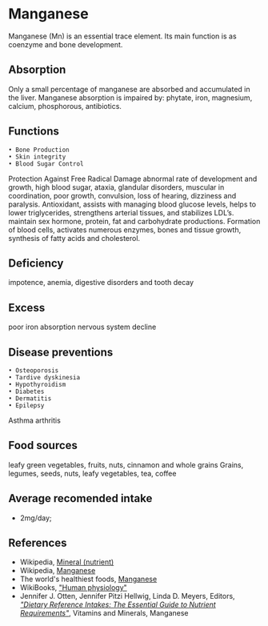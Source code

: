 # Manganese
Manganese (Mn) is an essential trace element. Its main function is as coenzyme and bone development.

## Absorption
Only a small percentage of manganese are absorbed and accumulated in the liver.
Manganese absorption is impaired by: phytate, iron, magnesium, calcium, phosphorous, antibiotics.

## Functions
	• Bone Production
	• Skin integrity
	• Blood Sugar Control
Protection Against Free Radical Damage
abnormal rate of development and growth, high blood sugar, ataxia, glandular disorders, muscular in coordination, poor growth, convulsion, loss of hearing, dizziness and paralysis.
Antioxidant, assists with managing blood glucose levels, helps to lower triglycerides, strengthens arterial tissues, and stabilizes LDL’s.
maintain sex hormone, protein, fat and carbohydrate productions. Formation of blood cells, activates numerous enzymes, bones and tissue growth, synthesis of fatty acids and cholesterol.

## Deficiency
impotence, anemia, digestive disorders and tooth decay

## Excess
poor iron absorption
nervous system decline

## Disease preventions
	• Osteoporosis
	• Tardive dyskinesia
	• Hypothyroidism
	• Diabetes
	• Dermatitis
	• Epilepsy
Asthma
arthritis

## Food sources
 leafy green vegetables, fruits, nuts, cinnamon and whole grains
 	Grains, legumes, seeds, nuts, leafy vegetables, tea, coffee

## Average recomended intake
- 2mg/day;

## References
- Wikipedia, [Mineral (nutrient)](https://en.wikipedia.org/wiki/Mineral_(nutrient))
- Wikipedia, [Manganese](https://en.wikipedia.org/wiki/Manganese)
- The world's healthiest foods, [Manganese](http://www.whfoods.com/genpage.php?tname=nutrient&dbid=77)
- WikiBooks, ["Human physiology"](https://en.wikibooks.org/wiki/Human_Physiology/Nutrition#Minerals)
- Jennifer J. Otten, Jennifer Pitzi Hellwig, Linda D. Meyers, Editors, [_"Dietary Reference Intakes: The Essential Guide to Nutrient Requirements"_](https://www.amazon.com/Dietary-Reference-Intakes-Essential-Requirements/dp/0309157420), Vitamins and Minerals, Manganese